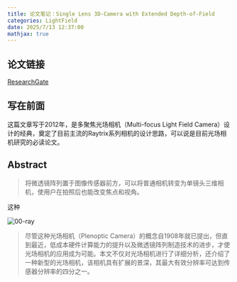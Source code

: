 ```yaml
---
title: 论文笔记：Single Lens 3D-Camera with Extended Depth-of-Field
categories: LightField
date: 2025/7/13 12:37:00
mathjax: true
---
```


## 论文链接

[ResearchGate](https://www.researchgate.net/publication/258713151_Single_Lens_3D-Camera_with_Extended_Depth-of-Field)

## 写在前面

这篇文章写于2012年，是多聚焦光场相机（Multi-focus Light Field Camera）设计的经典，奠定了目前主流的Raytrix系列相机的设计思路，可以说是目前光场相机研究的必读论文。

## Abstract

> 将微透镜阵列置于图像传感器前方，可以将普通相机转变为单镜头三维相机，使用户在拍照后也能改变焦点和视角。

这种

<img src="https://cdn.jsdelivr.net/gh/lumina37/picx-images-hosting@master/2507_blog/00-ray.webp" alt="00-ray"/>

> 尽管这种光场相机（Plenoptic Camera）的概念自1908年就已提出，但直到最近，低成本硬件计算能力的提升以及微透镜阵列制造技术的进步，才使光场相机的应用成为可能。本文不仅对光场相机进行了详细分析，还介绍了一种新型的光场相机，该相机具有扩展的景深，其最大有效分辨率可达到传感器分辨率的四分之一。
